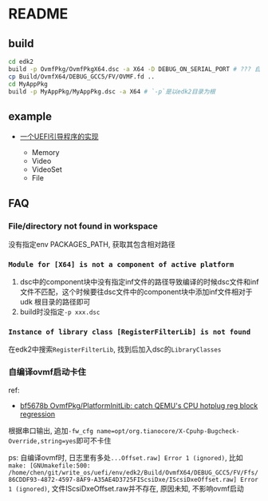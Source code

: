 # README

## build
```bash
cd edk2
build -p OvmfPkg/OvmfPkgX64.dsc -a X64 -D DEBUG_ON_SERIAL_PORT # ??? 自己编译的ovmf固件无法启动QEMU emulator version 6.2.0 (Debian 1:6.2+dfsg-2ubuntu6.13) + edk2-stable202308, 串口日志报`Broken CPU hotplug register block found`. 使用qemu自带的ovmf固件正常
cp Build/OvmfX64/DEBUG_GCC5/FV/OVMF.fd ..
cd MyAppPkg
build -p MyAppPkg/MyAppPkg.dsc -a X64 # `-p`是以edk2目录为根
```

## example
- [一个UEFI引导程序的实现](https://www.ituring.com.cn/book/2763)

    - Memory
    - Video
    - VideoSet
    - File

## FAQ
### File/directory not found in workspace
没有指定env PACKAGES_PATH, 获取其包含相对路径

### `Module for [X64] is not a component of active platform`
1. dsc中的component块中没有指定inf文件的路径导致编译的时候dsc文件和inf文件不匹配，这个时候要往dsc文件中的component块中添加inf文件相对于udk 根目录的路径即可
2. build时没指定`-p xxx.dsc`

### `Instance of library class [RegisterFilterLib] is not found`
在edk2中搜索`RegisterFilterLib`, 找到后加入dsc的`LibraryClasses`

### 自编译ovmf启动卡住
ref:
- [bf5678b OvmfPkg/PlatformInitLib: catch QEMU's CPU hotplug reg block regression](https://pagure.io/lersek/edk2/c/bf5678b5802685e07583e3c7ec56d883cbdd5da3?branch=master)

根据串口输出, 追加`-fw_cfg name=opt/org.tianocore/X-Cpuhp-Bugcheck-Override,string=yes`即可不卡住

ps:
自编译ovmf时, 日志里有多处`...Offset.raw] Error 1 (ignored)`, 比如`make: [GNUmakefile:500: /home/chen/git/write_os/uefi/env/edk2/Build/OvmfX64/DEBUG_GCC5/FV/Ffs/86CDDF93-4872-4597-8AF9-A35AE4D3725FIScsiDxe/IScsiDxeOffset.raw] Error 1 (ignored)`, 文件IScsiDxeOffset.raw并不存在, 原因未知, 不影响ovmf启动